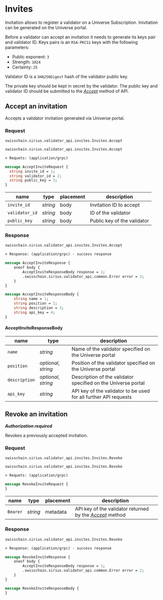 # Invites

Invitation allows to register a validator on a Universe Subscription.
Inivitation can be generated on the Universe portal. 

Before a validator can accept an invitation it needs to generate its
keys pair and validator ID. Keys pairs is an `RSA-PKCS1` keys with the following parameters:

- Public exponent: `3`
- Strength: `1024`
- Certainty: `25`

Validator ID is a `SHA256Digest` hash of the validator public key.

The private key should be kept in secret by the validator. The public key and validator ID
should be submitted to the *[Accept](#invites-accept-an-invitation)* method of API.

## Accept an invitation

Accepts a validator invitation generated via Universe portal.

### Request

`swisschain.sirius.validator_api.invites.Invites.Accept`

```protobuf
swisschain.sirius.validator_api.invites.Invites.Accept

> Requets: (application/grpc)

message AcceptInviteRequest {
  string invite_id = 1;
  string validator_id = 2;
  string public_key = 3;
}
```

name | type | placement | description 
---- | ---- | ----------| -----------
`invite_id` | *string* | body | Invitation ID to accept
`validator_id` | *string* | body | ID of the validator
`public_key` | *string* | body | Public key of the validator

### Response

```protobuf
swisschain.sirius.validator_api.invites.Invites.Accept

> Response: (application/grpc) - success response

message AcceptInviteResponse {
    oneof body {
        AcceptInviteResponseBody response = 1;
        .swisschain.sirius.validator_api.common.Error error = 2;
    }
}

message AcceptInviteResponseBody {
    string name = 1;
    string position = 2;
    string description = 3;
    string api_key = 4;
}
```

#### AcceptInviteResponseBody

name | type | description
-----| ---- | -----------
`name` | *string* | Name of the validator specified on the Universe portal
`position` | *optional*, *string* | Position of the validator specified on the Universe portal
`description` | *optional*, *string* | Description of the validator specified on the Universe portal
`api_key` | *string* | API key of the validator to be used for all further API requests

## Revoke an invitation

***Authorization required***

Revokes a previously accepted invitation. 

### Request

`swisschain.sirius.validator_api.invites.Invites.Revoke`

```protobuf
swisschain.sirius.validator_api.invites.Invites.Revoke

> Requets: (application/grpc)

message RevokeInviteRequest {
}
```

name | type | placement | description
---- | ---- | --------- | -----------
`Bearer` | *string* | metadata | API key of the validator returned by the *[Accept](#invites-accept-an-invitation)* method

### Response

```protobuf
swisschain.sirius.validator_api.invites.Invites.Revoke

> Response: (application/grpc) - success response

message RevokeInviteResponse {
    oneof body {
        AcceptInviteResponseBody response = 1;
        .swisschain.sirius.validator_api.common.Error error = 2;
    }
}

message RevokeInviteResponseBody {
}
```